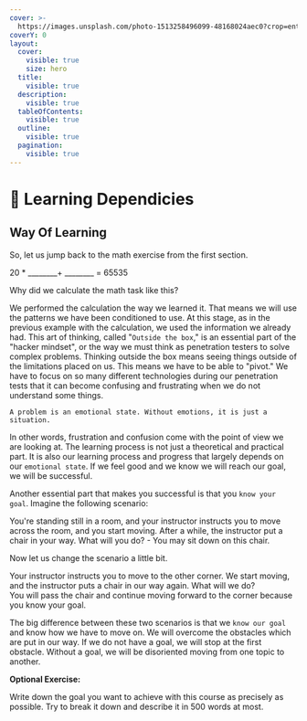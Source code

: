 ```yaml
---
cover: >-
  https://images.unsplash.com/photo-1513258496099-48168024aec0?crop=entropy&cs=srgb&fm=jpg&ixid=M3wxOTcwMjR8MHwxfHNlYXJjaHw2fHxsZWFybmluZ3xlbnwwfHx8fDE2OTg1NzYxNTR8MA&ixlib=rb-4.0.3&q=85
coverY: 0
layout:
  cover:
    visible: true
    size: hero
  title:
    visible: true
  description:
    visible: true
  tableOfContents:
    visible: true
  outline:
    visible: true
  pagination:
    visible: true
---
```


# 🐣 Learning Dependicies

## Way Of Learning

So, let us jump back to the math exercise from the first section.

20 \* \_\_\_\_\_\_\_\_+ \_\_\_\_\_\_\_\_ = 65535

Why did we calculate the math task like this?

We performed the calculation the way we learned it. That means we will use the patterns we have been conditioned to use. At this stage, as in the previous example with the calculation, we used the information we already had. This art of thinking, called "`Outside the box`," is an essential part of the "hacker mindset", or the way we must think as penetration testers to solve complex problems. Thinking outside the box means seeing things outside of the limitations placed on us. This means we have to be able to "pivot." We have to focus on so many different technologies during our penetration tests that it can become confusing and frustrating when we do not understand some things.

`A problem is an emotional state. Without emotions, it is just a situation.`

In other words, frustration and confusion come with the point of view we are looking at. The learning process is not just a theoretical and practical part. It is also our learning process and progress that largely depends on our `emotional state`. If we feel good and we know we will reach our goal, we will be successful.

Another essential part that makes you successful is that you `know your goal`. Imagine the following scenario:

You're standing still in a room, and your instructor instructs you to move across the room, and you start moving. After a while, the instructor put a chair in your way. What will you do? - You may sit down on this chair.

Now let us change the scenario a little bit.

Your instructor instructs you to move to the other corner. We start moving, and the instructor puts a chair in our way again. What will we do?\
You will pass the chair and continue moving forward to the corner because you know your goal.

The big difference between these two scenarios is that we `know our goal` and know how we have to move on. We will overcome the obstacles which are put in our way. If we do not have a goal, we will stop at the first obstacle. Without a goal, we will be disoriented moving from one topic to another.

**Optional Exercise:**

Write down the goal you want to achieve with this course as precisely as possible. Try to break it down and describe it in 500 words at most.
